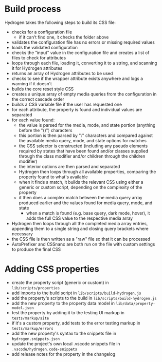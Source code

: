 # Build process

Hydrogen takes the following steps to build its CSS file:

- checks for a configuration file
  - if it can't find one, it checks the folder above
- validates the configuration file has no errors or missing required values
- loads the validated configuration
- checks the "input" value in the configuration file and creates a list of files to check for attributes
- loops through each file, loading it, converting it to a string, and scanning it for Hydrogen attributes
- returns an array of Hydrogen attributes to be used
- checks to see if the wrapper attribute exists anywhere and logs a warning if it doesn't
- builds the core reset style CSS
- creates a unique array of empty media queries from the configuration in the correct cascade order
- builds a CSS variable file if the user has requested one
- for each attribute, the property is found and individual values are separated
- for each value found:
  - the value is parsed for the media, mode, and state portion (anything before the "()") characters
  - this portion is then parsed by ":" characters and compared against the available media query, mode, and state options for matches
  - the CSS selector is constructed (including any pseudo elements required by states that have been found and/or classes supplied through the class modifier and/or children through the children modifier)
  - the interior options are then parsed and separated
  - Hydrogen then loops through all available properties, comparing the property found to what's available
  - when it finds a match, it builds the relevant CSS using either a generic or custom script, depending on the complexity of the property
  - it then does a complex match between the media query array produced earlier and the values found for media query, mode, and state
    - when a match is found (e.g. base query, dark mode, hover), it adds the full CSS value to the respective media array
- Hydrogen then loops through all the completed media array entries, appending them to a single string and closing query brackets where necessary
- the CSS file is then written as a "raw" file so that it can be processed
- AutoPrefixer and CSSnano are both run on the file with custom settings to produce the final CSS

# Adding CSS properties

- create the property script (generic or custom) in `lib/scripts/properties`
- add imports to the build script in `lib/scripts/build-hydrogen.js`
- add the property's scripts to the build in `lib/scripts/build-hydrogen.js`
- add the new property to the property data model in `lib/data/property-model.json`
- test the property by adding it to the testing UI markup in `tests/markup/site`
- if it's a custom property, add tests to the error testing markup in `tests/markup/errors`
- add the new property's syntax to the snippets file in `hydrogen.snippets.json`
- update the project's own local .vscode snippets file in `.vscode/hydrogen.code-snippets`
- add release notes for the property in the changelog
